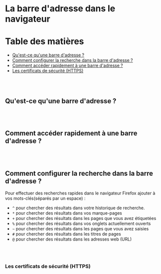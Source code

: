 # La barre d'adresse dans le navigateur

# Table des matières

* [Qu'est-ce qu'une barre d'adresse ?](#qu-est-ce-qu-une-barre-adresse)
* [Comment configurer la recherche dans la barre d'adresse ?](#comment-configurer-recherche-barre-adresse)
* [Comment accéder rapidement à une barre d'adresse ?](#comment-acceder-rapidement-barre-adresse)
* [Les certificats de sécurité (HTTPS)](#les-certificats-de-securite-https)

<br/><br/>

## <a name="qu-est-ce-qu-une-barre-adresse">Qu'est-ce qu'une barre d'adresse ?</a>

<br/><br/>

## <a name="comment-acceder-rapidement-barre-adresse">Comment accéder rapidement à une barre d'adresse ?</a>

<br/><br/>

## <a name="comment-configurer-recherche-barre-adresse">Comment configurer la recherche dans la barre d'adresse ?</a>

Pour effectuer des recherches rapides dans le navigateur Firefox ajouter à vos mots-clés(séparés par un espace) : 

* `^` pour chercher des résultats dans votre historique de recherche.
* `*` pour chercher des résultats dans vos marque-pages
* `+` pour chercher des résultats dans les pages que vous avez étiquetées
* `%` pour chercher des résultats dans vos onglets actuellement ouverts
* `~` pour chercher des résultats dans les pages que vous avez saisies
* `#` pour chercher des résultats dans les titres de pages
* `@` pour chercher des résultats dans les adresses web (URL)


<br/><br/>

### <a name="les-certificats-de-securite-https">Les certificats de sécurité (HTTPS)</a>

<br/><br/>

